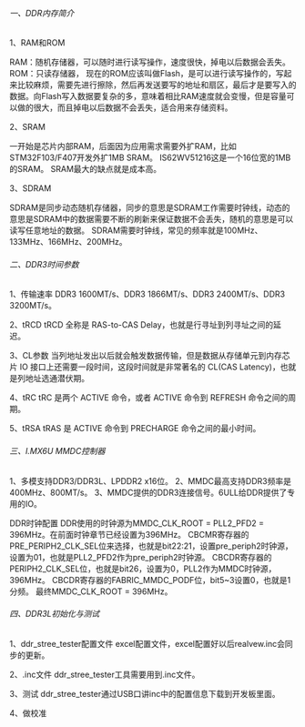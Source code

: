 ###### 一、DDR内存简介

1、RAM和ROM

RAM：随机存储器，可以随时进行读写操作，速度很快，掉电以后数据会丢失。
ROM：只读存储器， 现在的ROM应该叫做Flash，是可以进行读写操作的，写起来比较麻烦，需要先进行擦除，然后再发送要写的地址和扇区，最后才是要写入的数据。向Flash写入数据要复杂的多，意味着相比RAM速度就会变慢，但是容量可以做的很大，而且掉电以后数据不会丢失，适合用来存储资料。

2、SRAM

一开始是芯片内部RAM，后面因为应用需求需要外扩RAM，比如STM32F103/F407开发外扩1MB SRAM。
IS62WV51216这是一个16位宽的1MB的SRAM。
SRAM最大的缺点就是成本高。

3、SDRAM

SDRAM是同步动态随机存储器，同步的意思是SDRAM工作需要时钟线，动态的意思是SDRAM中的数据需要不断的刷新来保证数据不会丢失，随机的意思是可以读写任意地址的数据。
SDRAM需要时钟线，常见的频率就是100MHz、133MHz、166MHz、200MHz。

###### 二、DDR3时间参数

1、传输速率
DDR3 1600MT/s、DDR3 1866MT/s、DDR3 2400MT/s、DDR3 3200MT/s。

2、tRCD
tRCD 全称是 RAS-to-CAS Delay，也就是行寻址到列寻址之间的延迟。

3、CL参数
当列地址发出以后就会触发数据传输，但是数据从存储单元到内存芯片 IO 接口上还需要一段时间，这段时间就是非常著名的 CL(CAS Latency)，也就是列地址选通潜伏期。

4、tRC
tRC 是两个 ACTIVE 命令，或者 ACTIVE 命令到 REFRESH 命令之间的周期。

5、tRSA
tRAS 是 ACTIVE 命令到 PRECHARGE 命令之间的最小时间。

###### 三、I.MX6U MMDC控制器

1、多模支持DDR3/DDR3L、LPDDR2 x16位。
2、MMDC最高支持DDR3频率是400MHz、800MT/s。
3、MMDC提供的DDR3连接信号。6ULL给DDR提供了专用的IO。

DDR时钟配置
DDR使用的时钟源为MMDC_CLK_ROOT = PLL2_PFD2 = 396MHz。在前面时钟章节已经设置为396MHz。
CBCMR寄存器的PRE_PERIPH2_CLK_SEL位来选择，也就是bit22:21，设置pre_periph2时钟源，设置为01，也就是PLL2_PFD2作为pre_periph2时钟源。
CBCDR寄存器的PERIPH2_CLK_SEL位，也就是bit26，设置为0，PLL2作为MMDC时钟源，396MHz。
CBCDR寄存器的FABRIC_MMDC_PODF位，bit5~3设置0，也就是1分频。
最终MMDC_CLK_ROOT = 396MHz。

###### 四、DDR3L初始化与测试

1、ddr_stree_tester配置文件
excel配置文件，excel配置好以后realvew.inc会同步的更新。

2、.inc文件
ddr_stree_tester工具需要用到.inc文件。

3、测试
ddr_stree_tester通过USB口讲inc中的配置信息下载到开发板里面。

4、做校准  